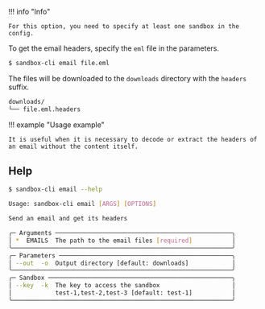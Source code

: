 !!! info "Info"

    For this option, you need to specify at least one sandbox in the config.

To get the email headers, specify the `eml` file in the parameters.

<!-- termynal -->

```sh
$ sandbox-cli email file.eml
```

The files will be downloaded to the `downloads` directory with the `headers` suffix.

```sh title="tree"
downloads/
└── file.eml.headers
```

!!! example "Usage example"

    It is useful when it is necessary to decode or extract the headers of an email without the content itself.

## Help

<!-- termynal -->

```sh
$ sandbox-cli email --help

Usage: sandbox-cli email [ARGS] [OPTIONS]

Send an email and get its headers

╭─ Arguments ─────────────────────────────────────────────────╮
│ *  EMAILS  The path to the email files [required]           │
╰─────────────────────────────────────────────────────────────╯
╭─ Parameters ────────────────────────────────────────────────╮
│ --out  -o  Output directory [default: downloads]            │
╰─────────────────────────────────────────────────────────────╯
╭─ Sandbox ───────────────────────────────────────────────────╮
│ --key  -k  The key to access the sandbox                    │
│            test-1,test-2,test-3 [default: test-1]           │
╰─────────────────────────────────────────────────────────────╯
```
